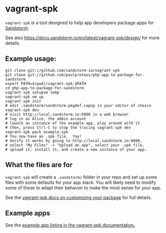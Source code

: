 # vagrant-spk

`vagrant-spk` is a tool designed to help app developers package apps for [Sandstorm](https://sandstorm.io).

See also https://docs.sandstorm.io/en/latest/vagrant-spk/design/ for more details.

## Example usage:

    git clone git://github.com/sandstorm-io/vagrant-spk
    git clone git://github.com/paulproteus/php-app-to-package-for-sandstorm
    export PATH=$(pwd)/vagrant-spk:$PATH
    cd php-app-to-package-for-sandstorm
    vagrant-spk setupvm lemp
    vagrant-spk vm up
    vagrant-spk init
    # edit .sandstorm/sandstorm-pkgdef.capnp in your editor of choice
    vagrant-spk dev
    # visit http://local.sandstorm.io:6080 in a web browser
    # log in as Alice, the admin account
    # launch an instance of the example app, play around with it
    # then, press Ctrl-C to stop the tracing vagrant-spk dev
    vagrant-spk pack example.spk
    # You now have an .spk file.  Yay!
    # Verify it works by going to http://local.sandstorm.io:6080,
    # select "My Files" -> "Upload an app", select your .spk file,
    # upload it, install it, and create a new instance of your app.

## What the files are for

`vagrant-spk` will create a `.sandstorm/` folder in your repo and set up some
files with some defaults for your app stack.  You will likely need to modify
some of these to adapt their behavior to make the most sense for your app.

See the [vagrant-spk docs on customizing your
package](https://docs.sandstorm.io/en/latest/vagrant-spk/customizing/)
for full details.

## Example apps

See the [example app listing in the vagrant-spk
documentation.](https://docs.sandstorm.io/en/latest/vagrant-spk/customizing/#example-setups)
